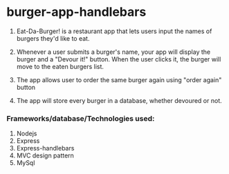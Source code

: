 # burger-app-handlebars

1. Eat-Da-Burger! is a restaurant app that lets users input the names of burgers they'd like to eat.

2. Whenever a user submits a burger's name, your app will display the burger and a "Devour it!" button. When the      user clicks it, the burger will move to the eaten burgers list.
3. The app allows user to order the same burger again using "order again" button

4. The app will store every burger in a database, whether devoured or not.

### Frameworks/database/Technologies used:
1. Nodejs
2. Express
3. Express-handlebars
4. MVC design pattern
5. MySql